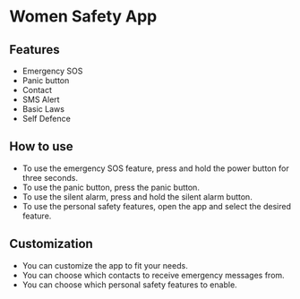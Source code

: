 # Women Safety App

## Features

* Emergency SOS
* Panic button
* Contact 
* SMS Alert
* Basic Laws
* Self Defence

## How to use

* To use the emergency SOS feature, press and hold the power button for three seconds.
* To use the panic button, press the panic button.
* To use the silent alarm, press and hold the silent alarm button.
* To use the personal safety features, open the app and select the desired feature.

## Customization

* You can customize the app to fit your needs.
* You can choose which contacts to receive emergency messages from.
* You can choose which personal safety features to enable.
